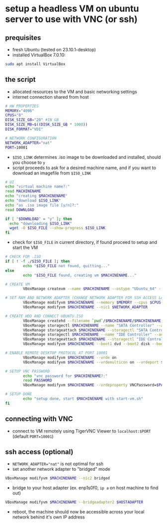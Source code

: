 # setup a headless VM on ubuntu server to use with VNC (or ssh)

## prequisites

- fresh Ubuntu (tested on 23.10.1-desktop)
- installed VirtualBox 7.0.10:

```sh
sudo apt install VirtualBox
```

## the script

- allocated resources to the VM and basic networking settings
- internet connection shared from host

```sh
# HW PROPERTIES
MEMORY="4096"
CPUS="8"
DISK_SIZE_GB="20" #IN GB
DISK_SIZE_MB=$((DISK_SIZE_GB * 1000))
DISK_FORMAT="VDI"

# NETWORK CONFIGURATION
NETWORK_ADAPTER="nat"
PORT=10001
```

- `$ISO_LINK` determines .iso image to be downloaded and installed, should you choose to `y`
- script proceeds to ask for a desired machine name, and if you want to download an imagefile from `$ISO_LINK`

```sh
# UI
echo "virtual machine name?:"
read MACHINENAME
echo "creating $MACHINENAME"
echo "download $ISO_LINK"
echo "as .iso image file [y/n]?:"
read DOWNLOAD

if [ "$DOWNLOAD" = "y" ]; then
  echo "downloading $ISO_LINK"
  wget -O $ISO_FILE --show-progress $ISO_LINK
fi
```

- check for `$ISO_FILE` in current directory, if found proceed to setup and start the VM

```sh
# CHECK FOR .ISO
if [ ! -f ./$ISO_FILE ]; then
        echo "$ISO_FILE not found, quitting..."
else
        echo "$ISO_FILE found, creating vm $MACHINENAME..."

# CREATE VM
        VBoxManage createvm --name $MACHINENAME --ostype "Ubuntu_64" --register --basefolder `pwd`

# SET RAM AND NETWORK ADAPTER (CHANGE NETWORK ADAPTER FOR SSH ACCESS LATER - bridge?)
        VBoxManage modifyvm $MACHINENAME --memory $MEMORY --cpus $CPUS
        VBoxManage modifyvm $MACHINENAME --nic1 $NETWORK_ADAPTER

# CREATE HDD AND CONNECT UBUNTU.ISO
        VBoxManage createhd --filename `pwd`/$MACHINENAME/$MACHINENAME-disk.vdi --size $DISK_SIZE_MB --format $DISK_FORMAT
        VBoxManage storagectl $MACHINENAME --name "SATA Controller" --add sata
        VBoxManage storageattach $MACHINENAME --storagectl "SATA Controller" --port 0 --device 0 --type hdd --medium  `pwd`/$MACHINENAME/$MACHINENAME-disk.vdi
        VBoxManage storagectl $MACHINENAME --name "IDE Controller" --add ide
        VBoxManage storageattach $MACHINENAME --storagectl "IDE Controller" --port 1 --device 0 --type dvddrive --medium `pwd`/$ISO_FILE
        VBoxManage modifyvm $MACHINENAME --boot1 dvd --boot2 disk --boot3 none --boot4 none

# ENABLE REMOTE DESKTOP PROTOCOL AT PORT 10001
        VBoxManage modifyvm $MACHINENAME --vrde on
        VBoxManage modifyvm $MACHINENAME --vrdemulticon on --vrdeport $PORT

# SETUP VNC PASSWORD
        echo "vnc password for $MACHINENAME?:"
        read PASSWORD
        VBoxManage modifyvm $MACHINENAME --vrdeproperty VNCPassword=$PASSWORD

# SETUP DONE
        echo "setup done, start $MACHINENAME with start-vm.sh"
fi
```

## connecting with VNC

- connect to VM remotely using TigerVNC Viewer to `localhost:$PORT` (default `PORT=10001`)

## ssh access (optional)

- `NETWORK_ADAPTER="nat"` is not optimal for ssh
- set another network adapter to "bridged" mode

```sh
VBoxManage modifyvm $MACHINENAME --nic2 bridged
```

- bridge to your host adapter (ex. enp1s0f0, `ip a` on host machine to find out)

```sh
VBoxManage modifyvm $MACHINENAME --bridgeadapter2 $HOSTADAPTER
```

- reboot, the machine should now be accessible across your local network behind it's own IP address
